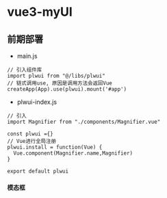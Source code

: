 # vue3-myUI

## 前期部署

- main.js

```
// 引入组件库
import plwui from "@/libs/plwui"
// 链式调用use, 原因是调用方法会返回Vue
createApp(App).use(plwui).mount('#app')
```

- plwui-index.js

```
// 引入
import Magnifier from "./components/Magnifier.vue"

const plwui ={}
// Vue进行全局注册
plwui.install = function(Vue) {
  Vue.component(Magnifier.name,Magnifier)
}

export default plwui
```

#### 模态框

```

```

